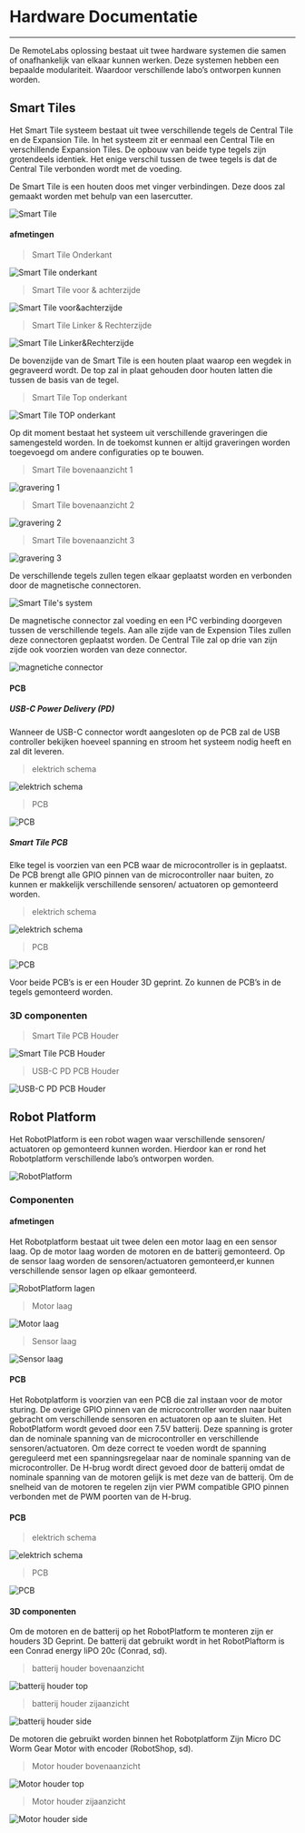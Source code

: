 # Hardware Documentatie
___
De RemoteLabs oplossing bestaat uit twee hardware systemen die samen of onafhankelijk 
van elkaar kunnen werken. Deze systemen hebben een bepaalde modulariteit. Waardoor 
verschillende labo’s ontworpen kunnen worden. 

## Smart Tiles
Het Smart Tile systeem bestaat uit twee verschillende tegels de Central Tile en de 
Expansion Tile. In het systeem zit er eenmaal een Central Tile en verschillende 
Expansion Tiles. De opbouw van beide type tegels zijn grotendeels identiek. Het enige 
verschil tussen de twee tegels is dat de Central Tile verbonden wordt met de voeding. 

De Smart Tile is een houten doos met vinger verbindingen. Deze doos zal gemaakt 
worden met behulp van een lasercutter. 

![Smart Tile](img/HardwareDocumentatie/SmartTile/SmartTile_v38.png)

#### afmetingen

> Smart Tile Onderkant 

![Smart Tile onderkant](img/HardwareDocumentatie/SmartTile/SmartTile_bottm.png)

> Smart Tile voor & achterzijde 

![Smart Tile voor&achterzijde](img/HardwareDocumentatie/SmartTile/SmartTile_SideA.png)

> Smart Tile Linker & Rechterzijde 

![Smart Tile Linker&Rechterzijde](img/HardwareDocumentatie/SmartTile/SmartTile_SideB.png)


De bovenzijde van de Smart Tile is een houten plaat waarop een wegdek in gegraveerd 
wordt. De top zal in plaat gehouden door houten latten die tussen de basis van de 
tegel. 

> Smart Tile Top onderkant 

![Smart Tile TOP onderkant](img/HardwareDocumentatie/SmartTile/SmartTileTop.png)

Op dit moment bestaat het systeem uit verschillende graveringen die samengesteld 
worden. In de toekomst kunnen er altijd graveringen worden toegevoegd om andere 
configuraties op te bouwen.

> Smart Tile bovenaanzicht 1

![gravering 1](img/HardwareDocumentatie/SmartTile/SmartTileTopGravering_Tile1.png)

> Smart Tile bovenaanzicht 2

![gravering 2](img/HardwareDocumentatie/SmartTile/SmartTileTopGravering_Tile2.png)

> Smart Tile bovenaanzicht 3

![gravering 3](img/HardwareDocumentatie/SmartTile/SmartTileTopGravering_Tile3.png)

De verschillende tegels zullen tegen elkaar geplaatst worden en verbonden door de 
magnetische connectoren. 

![Smart Tile's system](img/HardwareDocumentatie/SmartTile/SmartTileSysyem.png)

De magnetische connector zal voeding en een I²C verbinding doorgeven tussen de 
verschillende tegels. Aan alle zijde van de Expension Tiles zullen deze connectoren 
geplaatst worden. De Central Tile zal op drie van zijn zijde ook voorzien worden van 
deze connector. 

![magnetiche connector](img/HardwareDocumentatie/SmartTile/MillMax-PR688_450X300.jpg)

#### PCB
##### USB-C Power Delivery (PD)

Wanneer de USB-C connector wordt aangesloten op de PCB zal de USB controller 
bekijken hoeveel spanning en stroom het systeem nodig heeft en zal dit leveren. 

> elektrich schema

![elektrich schema](img/HardwareDocumentatie/SmartTile_PCBS/USBCPD_schema.png)

> PCB

![PCB](img/HardwareDocumentatie/SmartTile_PCBS/USBCPD_PCB.png)


##### Smart Tile PCB

Elke tegel is voorzien van een PCB waar de microcontroller is in geplaatst. De PCB 
brengt alle GPIO pinnen van de microcontroller naar buiten, zo kunnen er makkelijk 
verschillende sensoren/ actuatoren op gemonteerd worden. 


> elektrich schema

![elektrich schema](img/HardwareDocumentatie/SmartTile_PCBS/SmartTile_Schema.png)

> PCB

![PCB](img/HardwareDocumentatie/SmartTile_PCBS/SmartTile_PCB.png)

Voor beide PCB’s is er een Houder 3D geprint. Zo kunnen de PCB’s in de tegels 
gemonteerd worden.

### 3D componenten

> Smart Tile PCB Houder

![Smart Tile PCB Houder](img/HardwareDocumentatie/SmartTile_PCBS/SmartTileHouder/SmartTile_PCB_Houder_v8.png)

> USB-C PD PCB Houder

![USB-C PD PCB Houder](img/HardwareDocumentatie/SmartTile_PCBS/SmartTileHouder/SmartTile_PCB_Houder_v9.png)

## Robot Platform

Het RobotPlatform is een robot wagen waar verschillende sensoren/ actuatoren op 
gemonteerd kunnen worden. Hierdoor kan er rond het Robotplatform verschillende 
labo’s ontworpen worden.

![RobotPlatform](img/HardwareDocumentatie/RobotPlatform/Robot_platform.png)

### Componenten
#### afmetingen

Het Robotplatform bestaat uit twee delen een motor laag en een sensor laag. Op de motor laag worden de motoren en de batterij gemonteerd. Op de sensor laag worden de sensoren/actuatoren gemonteerd,er kunnen verschillende sensor lagen op elkaar gemonteerd.

![RobotPlatform lagen](img/HardwareDocumentatie/RobotPlatform/Robot_platform_lagen.png)

> Motor laag

![Motor laag](img/HardwareDocumentatie/RobotPlatform/RobotPlatform_MotorLaag.png)

> Sensor laag

![Sensor laag](img/HardwareDocumentatie/RobotPlatform/RobotPlatform_SensorLaag.png)

#### PCB

Het Robotplatform is voorzien van een PCB die zal instaan voor de motor sturing. De 
overige GPIO pinnen van de microcontroller worden naar buiten gebracht om 
verschillende sensoren en actuatoren op aan te sluiten. 
Het RobotPlatform wordt gevoed door een 7.5V batterij. Deze spanning is groter dan 
de nominale spanning van de microcontroller en verschillende sensoren/actuatoren. 
Om deze correct te voeden wordt de spanning gereguleerd met een spanningsregelaar 
naar de nominale spanning van de microcontroller. 
De H-brug wordt direct gevoed door de batterij omdat de nominale spanning van de 
motoren gelijk is met deze van de batterij. Om de snelheid van de motoren te regelen 
zijn vier PWM compatible GPIO pinnen verbonden met de PWM poorten van de H-brug.

#### PCB

> elektrich schema

![elektrich schema](img/HardwareDocumentatie/RobotPlatform_PCB/RobotPlatform_Schema.png)

> PCB

![PCB](img/HardwareDocumentatie/RobotPlatform_PCB/RobotPlatform_PCB.png)

#### 3D componenten 

Om de motoren en de batterij op het RobotPlatform te monteren zijn er houders 3D 
Geprint. De batterij dat gebruikt wordt in het RobotPlaftorm is een Conrad energy liPO 20c 
(Conrad, sd). 


> batterij houder bovenaanzicht

![batterij houder top](/img/HardwareDocumentatie/RobotPlatform_PCB/3Dobjecten/batterijHouder_Top.png)

> batterij houder zijaanzicht

![batterij houder side](/img/HardwareDocumentatie/RobotPlatform_PCB/3Dobjecten/BattaryHolderSide.png)

De motoren die gebruikt worden binnen het Robotplatform Zijn Micro DC Worm Gear 
Motor with encoder (RobotShop, sd). 

> Motor houder bovenaanzicht

![Motor houder top](/img/HardwareDocumentatie/RobotPlatform_PCB/3Dobjecten/MotorHouder_Top.png)

> Motor houder zijaanzicht

![Motor houder side](/img/HardwareDocumentatie/RobotPlatform_PCB/3Dobjecten/motorHouder_Side.png)
